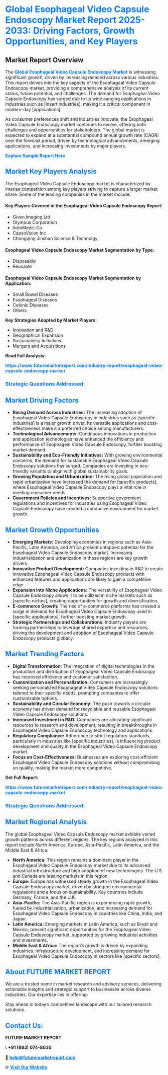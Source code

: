 <h1 style="color: #007BFF;">Global Esophageal Video Capsule Endoscopy Market Report 2025-2033: Driving Factors, Growth Opportunities, and Key Players</h1>

<section id="overview">
<h2>Market Report Overview</h2>
<p>The <a href="https://www.futuremarketreport.com/industry-report/esophageal-video-capsule-endoscopy-market" style="color: #007BFF; text-decoration: none;"><strong>Global Esophageal Video Capsule Endoscopy Market</strong></a> is witnessing significant growth, driven by increasing demand across various industries. This report delves into the key aspects of the Esophageal Video Capsule Endoscopy market, providing a comprehensive analysis of its current status, future potential, and challenges. The demand for Esophageal Video Capsule Endoscopy has surged due to its wide-ranging applications in industries such as [insert industries], making it a critical component in modern-day [applications].</p>
<p>As consumer preferences shift and industries innovate, the Esophageal Video Capsule Endoscopy market continues to evolve, offering both challenges and opportunities for stakeholders. The global market is expected to expand at a substantial compound annual growth rate (CAGR) over the forecast period, driven by technological advancements, emerging applications, and increasing investments by major players.</p>
</section>

<section id="overview">
<p><a href="https://www.futuremarketreport.com/request-sample/reportId=83980" style="color: #007BFF; text-decoration: none;"><strong>Explore Sample Report Here</strong></a></p>
</section>

<section id="key-players">
<h2 style="color: #007BFF;">Market Key Players Analysis</h2>
<p>The Esophageal Video Capsule Endoscopy market is characterized by intense competition among key players striving to capture a larger market share. Some of the leading companies in the market include:</p>
<h4>Key Players Covered in the Esophageal Video Capsule Endoscopy Report:</h4>
<ul><li>Given Imaging Ltd</li><li>Olympus Corporation</li><li>IntroMedic Co</li><li>CapsoVision Inc</li><li>Chongqing Jinshan Science &amp; Technolgy</li></ul>
<h4>Esophageal Video Capsule Endoscopy Market Segmentation by Type:</h4>
<ul><li>Disposable</li><li>Reusable</li></ul>

<h4>Esophageal Video Capsule Endoscopy Market Segmentation by Application:</h4>
<ul><li>Small Bowel Diseases</li><li>Esophageal Diseases</li><li>Colonic Diseases</li><li>Others</li></ul>
<p><strong>Key Strategies Adopted by Market Players:</strong></p>
<ul>
<li>Innovation and R&D</li>
<li>Geographical Expansion</li>
<li>Sustainability Initiatives</li>
<li>Mergers and Acquisitions</li>
</ul>
</section>

<section>
<p><strong>Read Full Analysis: </strong></p><a href="https://www.futuremarketreport.com/industry-report/esophageal-video-capsule-endoscopy-market" style="color: #007BFF; text-decoration: none;"><strong>https://www.futuremarketreport.com/industry-report/esophageal-video-capsule-endoscopy-market</strong></a>
<h3 style="color: #007BFF;">Strategic Questions Addressed:</h3>
</section>

<section id="driving-factors">
<h2 style="color: #007BFF;">Market Driving Factors</h2>
<ul>
<li><strong>Rising Demand Across Industries:</strong> The increasing adoption of Esophageal Video Capsule Endoscopy in industries such as [specific industries] is a major growth driver. Its versatile applications and cost-effectiveness make it a preferred choice among manufacturers.</li>
<li><strong>Technological Advancements:</strong> Continuous innovations in production and application technologies have enhanced the efficiency and performance of Esophageal Video Capsule Endoscopy, further boosting market demand.</li>
<li><strong>Sustainability and Eco-Friendly Initiatives:</strong> With growing environmental concerns, the demand for sustainable Esophageal Video Capsule Endoscopy solutions has surged. Companies are investing in eco-friendly variants to align with global sustainability goals.</li>
<li><strong>Growing Population and Urbanization:</strong> The rising global population and rapid urbanization have increased the demand for [specific products], where Esophageal Video Capsule Endoscopy plays a vital role in meeting consumer needs.</li>
<li><strong>Government Policies and Incentives:</strong> Supportive government regulations and incentives for industries using Esophageal Video Capsule Endoscopy have created a conducive environment for market growth.</li>
</ul>
</section>

<section id="growth-opportunities">
<h2 style="color: #007BFF;">Market Growth Opportunities</h2>
<ul>
<li><strong>Emerging Markets:</strong> Developing economies in regions such as Asia-Pacific, Latin America, and Africa present untapped potential for the Esophageal Video Capsule Endoscopy market. Increasing industrialization and urbanization in these regions are key growth drivers.</li>
<li><strong>Innovative Product Development:</strong> Companies investing in R&D to create innovative Esophageal Video Capsule Endoscopy products with enhanced features and applications are likely to gain a competitive edge.</li>
<li><strong>Expansion into Niche Applications:</strong> The versatility of Esophageal Video Capsule Endoscopy allows it to be utilized in niche markets such as [specific niches], creating opportunities for growth and diversification.</li>
<li><strong>E-commerce Growth:</strong> The rise of e-commerce platforms has created a surge in demand for Esophageal Video Capsule Endoscopy used in [specific applications], further boosting market growth.</li>
<li><strong>Strategic Partnerships and Collaborations:</strong> Industry players are forming partnerships to leverage shared expertise and resources, driving the development and adoption of Esophageal Video Capsule Endoscopy products globally.</li>
</ul>
</section>

<section id="trending-factors">
<h2 style="color: #007BFF;">Market Trending Factors</h2>
<ul>
<li><strong>Digital Transformation:</strong> The integration of digital technologies in the production and distribution of Esophageal Video Capsule Endoscopy has improved efficiency and customer satisfaction.</li>
<li><strong>Customization and Personalization:</strong> Consumers are increasingly seeking personalized Esophageal Video Capsule Endoscopy solutions tailored to their specific needs, prompting companies to offer customizable options.</li>
<li><strong>Sustainability and Circular Economy:</strong> The push towards a circular economy has driven demand for recyclable and reusable Esophageal Video Capsule Endoscopy solutions.</li>
<li><strong>Increased Investment in R&D:</strong> Companies are allocating significant resources to research and development, resulting in breakthroughs in Esophageal Video Capsule Endoscopy technology and applications.</li>
<li><strong>Regulatory Compliance:</strong> Adherence to strict regulatory standards, particularly in industries like [specific industries], is influencing product development and quality in the Esophageal Video Capsule Endoscopy market.</li>
<li><strong>Focus on Cost-Effectiveness:</strong> Businesses are exploring cost-efficient Esophageal Video Capsule Endoscopy solutions without compromising on quality, making the market more competitive.</li>
</ul>
</section>

<section>
<p><strong>Get Full Report: </strong></p><a href="https://www.futuremarketreport.com/industry-report/esophageal-video-capsule-endoscopy-market" style="color: #007BFF; text-decoration: none;"><strong>https://www.futuremarketreport.com/industry-report/esophageal-video-capsule-endoscopy-market</strong></a>
<h3 style="color: #007BFF;">Strategic Questions Addressed:</h3>
</section>


<section id="regional-analysis">
<h2 style="color: #007BFF;">Market Regional Analysis</h2>
<p>The global Esophageal Video Capsule Endoscopy market exhibits varied growth patterns across different regions. The key regions analyzed in this report include North America, Europe, Asia-Pacific, Latin America, and the Middle East & Africa:</p>
<ul>
<li><strong>North America:</strong> This region remains a dominant player in the Esophageal Video Capsule Endoscopy market due to its advanced industrial infrastructure and high adoption of new technologies. The U.S. and Canada are leading markets in this region.</li>
<li><strong>Europe:</strong> Europe has witnessed steady growth in the Esophageal Video Capsule Endoscopy market, driven by stringent environmental regulations and a focus on sustainability. Key countries include Germany, France, and the U.K.</li>
<li><strong>Asia-Pacific:</strong> The Asia-Pacific region is experiencing rapid growth, fueled by industrialization, urbanization, and increasing demand for Esophageal Video Capsule Endoscopy in countries like China, India, and Japan.</li>
<li><strong>Latin America:</strong> Emerging markets in Latin America, such as Brazil and Mexico, present significant opportunities for the Esophageal Video Capsule Endoscopy market, supported by growing industrial activities and investments.</li>
<li><strong>Middle East & Africa:</strong> The region’s growth is driven by expanding industries, infrastructure development, and increasing demand for Esophageal Video Capsule Endoscopy in sectors like [specific sectors].</li>
</ul>
</section>

<footer>
<h2 style="color: #007BFF;">About FUTURE MARKET REPORT</h2>
<p>We are a trusted name in market research and advisory services, delivering actionable insights and strategic support to businesses across diverse industries. Our expertise lies in offering:</p>

<p>Stay ahead in today’s competitive landscape with our tailored research solutions.</p>

<h2 style="color: #007BFF;">Contact Us:</h2>
<p><strong>FUTURE MARKET REPORT</strong></p>
<p>📞 <strong>+91 (883) 074-8030</strong></p>
<p>📧 <strong><a href="mailto:help@futuremarketreport.com" style="color: #007BFF;">help@futuremarketreport.com</a></strong></p>
<p>🌐 <strong><a href="https://www.futuremarketreport.com/" style="color: #007BFF;">Visit Our Website</a></strong></p>
</footer>